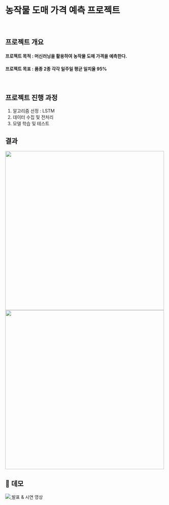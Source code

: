 # 농작물 도매 가격 예측 프로젝트

<br/>

## 프로젝트 개요
#### 프로젝트 목적 : 머신러닝을 활용하여 농작물 도매 가격을 예측한다.
#### 프로젝트 목표 : 품종 2종 각각 일주일 평균 일치율 95%

<br/>

## 프로젝트 진행 과정
1. 알고리즘 선정 : LSTM
3. 데이터 수집 및 전처리
4. 모델 학습 및 테스트

## 결과
<image src="https://github.com/user-attachments/assets/05a92704-4bee-41a7-9513-0c358ebe009c" width="500">
<br/>
<image src="https://github.com/user-attachments/assets/3f86c46e-e6ab-4d47-bbfe-7f7d998704b4" width="500">   

<br/>

## 🎥 데모

<a href="" target="_blank">
    <img src="https://img.shields.io/badge/ -FF0000?style=social&logo=youtube"/>
</a> 발표 & 시연 영상
